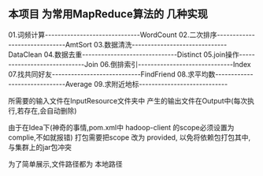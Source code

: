 ## 本项目 为常用MapReduce算法的 几种实现

01.词频计算------------------------------WordCount
02.二次排序------------------------------AmtSort
03.数据清洗------------------------------DataClean
04.数据去重------------------------------Distinct
05.join操作-----------------------------Join
06.倒排索引------------------------------Index
07.找共同好友----------------------------FindFriend
08.求平均数------------------------------Average
09.求附近地标----------------------------

所需要的输入文件在InputResource文件夹中
产生的输出文件在Output中(每次执行,若存在,会自动删除)


由于在Idea下(神奇的事情,pom.xml中 hadoop-client 的scope必须设置为complie,不如就报错)
打包需要把scope 改为 provided, 以免将依赖包打包其中,与集群上的jar包冲突

为了简单展示,文件路径都为 本地路径
